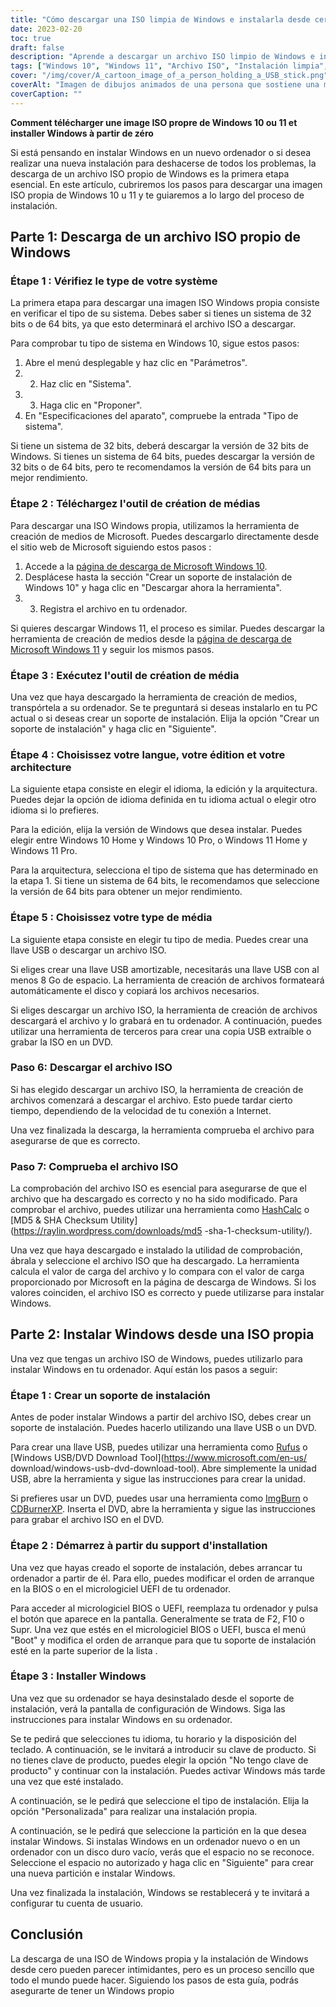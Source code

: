 ```yaml
---
title: "Cómo descargar una ISO limpia de Windows e instalarla desde cero"
date: 2023-02-20
toc: true
draft: false
description: "Aprende a descargar un archivo ISO limpio de Windows e instalar Windows desde cero con esta guía paso a paso."
tags: ["Windows 10", "Windows 11", "Archivo ISO", "Instalación limpia", "Herramienta de creación de medios", "USB de arranque", "Medios de instalación", "BIOS", "Firmware UEFI", "Instalación personalizada", "Clave de producto", "Sistema de 64 bits", "Sistema de 32 bits", "Rufus", "ImgBurn", "CDBurnerXP", "HashCalc", "Utilidad de suma de comprobación MD5 y SHA", "Tipo de sistema"].
cover: "/img/cover/A_cartoon_image_of_a_person_holding_a_USB_stick.png"
coverAlt: "Imagen de dibujos animados de una persona que sostiene una memoria USB con el logotipo de Windows y una marca de verificación, de pie frente a una pantalla de ordenador con el logotipo de Windows."
coverCaption: ""
---
```



 **Comment télécharger une image ISO propre de Windows 10 ou 11 et installer Windows à partir de zéro**
 
 Si está pensando en instalar Windows en un nuevo ordenador o si desea realizar una nueva instalación para deshacerse de todos los problemas, la descarga de un archivo ISO propio de Windows es la primera etapa esencial. En este artículo, cubriremos los pasos para descargar una imagen ISO propia de Windows 10 u 11 y te guiaremos a lo largo del proceso de instalación.
 
 ## Parte 1: Descarga de un archivo ISO propio de Windows
 
 ### Étape 1 : Vérifiez le type de votre système
 
 La primera etapa para descargar una imagen ISO Windows propia consiste en verificar el tipo de su sistema. Debes saber si tienes un sistema de 32 bits o de 64 bits, ya que esto determinará el archivo ISO a descargar.
 
 Para comprobar tu tipo de sistema en Windows 10, sigue estos pasos:
 
 1. Abre el menú desplegable y haz clic en "Parámetros".
 2. 2. Haz clic en "Sistema".
 3. 3. Haga clic en "Proponer".
 4. En "Especificaciones del aparato", compruebe la entrada "Tipo de sistema".
 
 Si tiene un sistema de 32 bits, deberá descargar la versión de 32 bits de Windows. Si tienes un sistema de 64 bits, puedes descargar la versión de 32 bits o de 64 bits, pero te recomendamos la versión de 64 bits para un mejor rendimiento.
 
 ### Étape 2 : Téléchargez l'outil de création de médias
 
 Para descargar una ISO Windows propia, utilizamos la herramienta de creación de medios de Microsoft. Puedes descargarlo directamente desde el sitio web de Microsoft siguiendo estos pasos :
 
 1. Accede a la [página de descarga de Microsoft Windows 10](https://www.microsoft.com/en-us/software-download/windows10).
 2. Desplácese hasta la sección "Crear un soporte de instalación de Windows 10" y haga clic en "Descargar ahora la herramienta".
 3. 3. Registra el archivo en tu ordenador.
 
 Si quieres descargar Windows 11, el proceso es similar. Puedes descargar la herramienta de creación de medios desde la [página de descarga de Microsoft Windows 11](https://www.microsoft.com/en-us/software-download/windows11) y seguir los mismos pasos.
 
 ### Étape 3 : Exécutez l'outil de création de média
 
 Una vez que haya descargado la herramienta de creación de medios, transpórtela a su ordenador. Se te preguntará si deseas instalarlo en tu PC actual o si deseas crear un soporte de instalación. Elija la opción "Crear un soporte de instalación" y haga clic en "Siguiente".
 
 ### Étape 4 : Choisissez votre langue, votre édition et votre architecture
 
 La siguiente etapa consiste en elegir el idioma, la edición y la arquitectura. Puedes dejar la opción de idioma definida en tu idioma actual o elegir otro idioma si lo prefieres.
 
 Para la edición, elija la versión de Windows que desea instalar. Puedes elegir entre Windows 10 Home y Windows 10 Pro, o Windows 11 Home y Windows 11 Pro.
 
 Para la arquitectura, selecciona el tipo de sistema que has determinado en la etapa 1. Si tiene un sistema de 64 bits, le recomendamos que seleccione la versión de 64 bits para obtener un mejor rendimiento.
 
 ### Étape 5 : Choisissez votre type de média
 
 La siguiente etapa consiste en elegir tu tipo de media. Puedes crear una llave USB o descargar un archivo ISO.
 
 Si eliges crear una llave USB amortizable, necesitarás una llave USB con al menos 8 Go de espacio. La herramienta de creación de archivos formateará automáticamente el disco y copiará los archivos necesarios.
 
 Si eliges descargar un archivo ISO, la herramienta de creación de archivos descargará el archivo y lo grabará en tu ordenador. A continuación, puedes utilizar una herramienta de terceros para crear una copia USB extraíble o grabar la ISO en un DVD.
 
 ### Paso 6: Descargar el archivo ISO
 
 Si has elegido descargar un archivo ISO, la herramienta de creación de archivos comenzará a descargar el archivo. Esto puede tardar cierto tiempo, dependiendo de la velocidad de tu conexión a Internet.
 
 Una vez finalizada la descarga, la herramienta comprueba el archivo para asegurarse de que es correcto.
 
 ### Paso 7: Comprueba el archivo ISO
 
 La comprobación del archivo ISO es esencial para asegurarse de que el archivo que ha descargado es correcto y no ha sido modificado. Para comprobar el archivo, puedes utilizar una herramienta como [HashCalc](https://www.slavasoft.com/hashcalc/) o [MD5 & SHA Checksum Utility](https://raylin.wordpress.com/downloads/md5 -sha-1-checksum-utility/).
 
 Una vez que haya descargado e instalado la utilidad de comprobación, ábrala y seleccione el archivo ISO que ha descargado. La herramienta calcula el valor de carga del archivo y lo compara con el valor de carga proporcionado por Microsoft en la página de descarga de Windows. Si los valores coinciden, el archivo ISO es correcto y puede utilizarse para instalar Windows.
 
 ## Parte 2: Instalar Windows desde una ISO propia
 
 Una vez que tengas un archivo ISO de Windows, puedes utilizarlo para instalar Windows en tu ordenador. Aquí están los pasos a seguir:
 
 ### Étape 1 : Crear un soporte de instalación
 
 Antes de poder instalar Windows a partir del archivo ISO, debes crear un soporte de instalación. Puedes hacerlo utilizando una llave USB o un DVD.
 
 Para crear una llave USB, puedes utilizar una herramienta como [Rufus](https://rufus.ie/) o [Windows USB/DVD Download Tool](https://www.microsoft.com/en-us/ download/windows-usb-dvd-download-tool). Abre simplemente la unidad USB, abre la herramienta y sigue las instrucciones para crear la unidad.
 
 Si prefieres usar un DVD, puedes usar una herramienta como [ImgBurn](https://www.imgburn.com/) o [CDBurnerXP](https://cdburnerxp.se/en/home). Inserta el DVD, abre la herramienta y sigue las instrucciones para grabar el archivo ISO en el DVD.
 
 ### Étape 2 : Démarrez à partir du support d'installation
 
 Una vez que hayas creado el soporte de instalación, debes arrancar tu ordenador a partir de él. Para ello, puedes modificar el orden de arranque en la BIOS o en el micrologiciel UEFI de tu ordenador.
 
 Para acceder al micrologiciel BIOS o UEFI, reemplaza tu ordenador y pulsa el botón que aparece en la pantalla. Generalmente se trata de F2, F10 o Supr. Una vez que estés en el micrologiciel BIOS o UEFI, busca el menú "Boot" y modifica el orden de arranque para que tu soporte de instalación esté en la parte superior de la lista .
 
 ### Étape 3 : Installer Windows
 
 Una vez que su ordenador se haya desinstalado desde el soporte de instalación, verá la pantalla de configuración de Windows. Siga las instrucciones para instalar Windows en su ordenador.
 
 Se te pedirá que selecciones tu idioma, tu horario y la disposición del teclado. A continuación, se le invitará a introducir su clave de producto. Si no tienes clave de producto, puedes elegir la opción "No tengo clave de producto" y continuar con la instalación. Puedes activar Windows más tarde una vez que esté instalado.
 
 A continuación, se le pedirá que seleccione el tipo de instalación. Elija la opción "Personalizada" para realizar una instalación propia.
 
 A continuación, se le pedirá que seleccione la partición en la que desea instalar Windows. Si instalas Windows en un ordenador nuevo o en un ordenador con un disco duro vacío, verás que el espacio no se reconoce. Seleccione el espacio no autorizado y haga clic en "Siguiente" para crear una nueva partición e instalar Windows.
 
 Una vez finalizada la instalación, Windows se restablecerá y te invitará a configurar tu cuenta de usuario.
 
 ## Conclusión
 
 La descarga de una ISO de Windows propia y la instalación de Windows desde cero pueden parecer intimidantes, pero es un proceso sencillo que todo el mundo puede hacer. Siguiendo los pasos de esta guía, podrás asegurarte de tener un Windows propio
 
